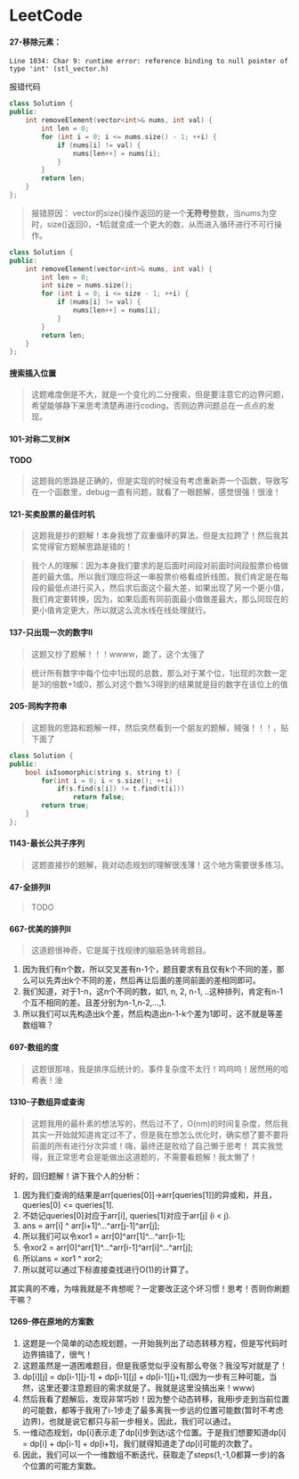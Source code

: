 # LeetCode



#### 27-移除元素：
`Line 1034: Char 9: runtime error: reference binding to null pointer of type 'int' (stl_vector.h)`

报错代码
```C++
class Solution {
public:
    int removeElement(vector<int>& nums, int val) {
        int len = 0;
        for (int i = 0; i <= nums.size() - 1; ++i) {
            if (nums[i] != val) {
                nums[len++] = nums[i];
            }
        }
        return len;
    }
};
``` 
> 报错原因： vector的size()操作返回的是一个**无符号**整数，当nums为空时，size()返回0，**-1**后就变成一个更大的数，从而进入循环进行不可行操作。

```C++
class Solution {
public:
    int removeElement(vector<int>& nums, int val) {
        int len = 0;
        int size = nums.size();
        for (int i = 0; i <= size - 1; ++i) {
            if (nums[i] != val) {
                nums[len++] = nums[i];
            }
        }
        return len;
    }
};

```


#### 搜索插入位置
> 这题难度倒是不大，就是一个变化的二分搜索，但是要注意它的边界问题，希望能够静下来思考清楚再进行coding，否则边界问题总在一点点的发现。


#### 101-对称二叉树:x:
#### TODO
> 这题我的思路是正确的，但是实现的时候没有考虑重新弄一个函数，导致写在一个函数里，debug一直有问题，就看了一眼题解，感觉很强！很淦！


#### 121-买卖股票的最佳时机
> 这题我是抄的题解！本身我想了双重循环的算法，但是太拉跨了！然后我其实觉得官方题解思路是错的！

> 我个人的理解：因为本身我们要求的是后面时间段对前面时间段股票价格做差的最大值。所以我们理应将这一串股票价格看成折线图，我们肯定是在每段的最低点进行买入，然后求后面这个最大差，如果出现了另一个更小值，我们肯定要转换，因为，如果后面有同前面最小值做差最大，那么同现在的更小值肯定更大，所以就这么流水线在线处理就行。

#### 137-只出现一次的数字II
> 这题又抄了题解！！！wwww，跪了，这个太强了


> 统计所有数字中每个位中1出现的总数，那么对于某个位，1出现的次数一定是3的倍数+1或0，那么对这个数%3得到的结果就是目的数字在该位上的值


#### 205-同构字符串
> 这题我的思路和题解一样，然后突然看到一个朋友的题解，贼强！！！，贴下面了

```c++
class Solution {
public:
    bool isIsomorphic(string s, string t) {
        for(int i = 0; i < s.size(); ++i)
            if(s.find(s[i]) != t.find(t[i]))
                return false;
        return true;
    }
};
```


#### 1143-最长公共子序列
> 这题直接抄的题解，我对动态规划的理解很浅薄！这个地方需要很多练习。

#### 47-全排列II
> TODO


#### 667-优美的排列II
>这道题很神奇，它是属于找规律的脑筋急转弯题目。

1. 因为我们有n个数，所以交叉差有n-1个，题目要求有且仅有k个不同的差，那么可以先弄出k个不同的差，然后再让后面的差同前面的差相同即可。
2. 我们知道，对于1-n，这n个不同的数，如1, n, 2, n-1, ..这种排列，肯定有n-1个互不相同的差。且差分别为n-1,n-2,...,1.
3. 所以我们可以先构造出k个差，然后构造出n-1-k个差为1即可，这不就是等差数组嘛？


#### 697-数组的度
> 这题很那啥，我是排序后统计的，事件复杂度不太行！呜呜呜！居然用的哈希表！淦


#### 1310-子数组异或查询
> 这题我用的最朴素的想法写的，然后过不了，O(nm)的时间复杂度，然后我其实一开始就知道肯定过不了，但是我在想怎么优化时，确实想了要不要将前面的所有进行分次异或！嗨，最终还是败给了自己懒于思考！
其实我觉得，我正常思考会是能做出这道题的，不需要看题解！我太懒了！

好的，回归题解！讲下我个人的分析：
1. 因为我们查询的结果是arr[queries[0]]->arr[queries[1]]的异或和，并且，queries[0] <= queries[1].
2. 不妨记queries[0]对应于arr[i], queries[1]对应于arr[j] (i < j).
3. ans = arr[i] ^ arr[i+1]^...^arr[j-1]^arr[j];
4. 所以我们可以令xor1 = arr[0]^arr[1]^...^arr[i-1];
5. 令xor2 = arr[0]^arr[1]^...^arr[i-1]^arr[i]^...^arr[j];
6. 所以ans = xor1 ^ xor2;
7. 所以就可以通过下标直接查找进行O(1)的计算了。

其实真的不难，为啥我就是不肯想呢？一定要改正这个坏习惯！思考！否则你刷题干嘛？


#### 1269-停在原地的方案数
1. 这题是一个简单的动态规划题，一开始我列出了动态转移方程，但是写代码时边界搞错了，很气！
2. 这题虽然是一道困难题目，但是我感觉似乎没有那么夸张？我没写对就是了！
3. dp[i][j] = dp[i-1][j-1] + dp[i-1][j] + dp[i-1][j+1];(因为一步有三种可能，当然，这里还要注意题目的需求就是了。我就是这里没搞出来！www)
4. 然后我看了题解后，发现非常巧妙！因为整个动态转移，我用i步走到当前位置的可能数，都等于我用了i-1步走了最多离我一步远的位置可能数(暂时不考虑边界)，也就是说它都只与前一步相关。因此，我们可以通过。
5. 一维动态规划，dp[i]表示走了dp[i]步到达i这个位置。于是我们想要知道dp[i] = dp[i] + dp[i-1] + dp[i+1]，我们就得知道走了dp[i]可能的次数了。
6. 因此，我们可以一个一维数组不断迭代，获取走了steps(1,-1,0都算一步)的各个位置的可能方案数。
